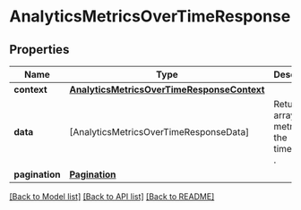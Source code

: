 # AnalyticsMetricsOverTimeResponse

## Properties
Name | Type | Description | Notes
------------ | ------------- | ------------- | -------------
**context** | [**AnalyticsMetricsOverTimeResponseContext**](AnalyticsMetricsOverTimeResponseContext.md) |  | 
**data** | [AnalyticsMetricsOverTimeResponseData] | Returns an array of metrics and the timestamps . | 
**pagination** | [**Pagination**](Pagination.md) |  | 

[[Back to Model list]](../README.md#documentation-for-models) [[Back to API list]](../README.md#documentation-for-api-endpoints) [[Back to README]](../README.md)


